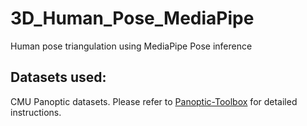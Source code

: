 # 3D_Human_Pose_MediaPipe
Human pose triangulation using MediaPipe Pose inference

## Datasets used:
CMU Panoptic datasets. Please refer to [Panoptic-Toolbox](https://github.com/CMU-Perceptual-Computing-Lab/panoptic-toolbox.git) for detailed instructions.
